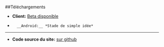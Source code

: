##Téléchargements

*	__Client:__ [Beta disponible](http://rapidshare.com/share/8CF549DF5DBBE82A9040ED3E5A13A053)
*       __Android:__ *Stade de simple idée*

-----------

*	__Code source du site:__ [sur github](https://github.com/GHOSTnew/DarkIRC-Site)
